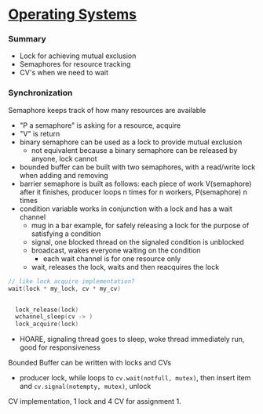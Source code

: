 # [Operating Systems](https://www.student.cs.uwaterloo.ca/~cs350/W18/reading.html)

### Summary
- Lock for achieving mutual exclusion
- Semaphores for resource tracking
- CV's when we need to wait

### Synchronization
Semaphore keeps track of how many resources are available
- "P a semaphore" is asking for a resource, acquire
- "V" is return
- binary semaphore can be used as a lock to provide mutual exclusion
  - not equivalent because a binary semaphore can be released by anyone, lock cannot
- bounded buffer can be built with two semaphores, with a read/write lock when adding and removing
- barrier semaphore is built as follows: each piece of work V(semaphore) after it finishes, producer loops n times for n workers, P(semaphore) n times
- condition variable works in conjunction with a lock and has a wait channel
  - mug in a bar example, for safely releasing a lock for the purpose of satisfying a condition
  - signal, one blocked thread on the signaled condition is unblocked
  - broadcast, wakes everyone waiting on the condition
    - each wait channel is for one resource only
  - wait, releases the lock, waits and then reacquires the lock
 
 ```c++
 // like lock acquire implementation?
 wait(lock * my_lock, cv * my_cv)


   lock_release(lock)
   wchannel_sleep(cv -> )
   lock_acquire(lock)
 ```
 
- HOARE, signaling thread goes to sleep, woke thread immediately run, good for responsiveness

Bounded Buffer can be written with locks and CVs
- producer lock, while loops to `cv.wait(notfull, mutex)`, then insert item and `cv.signal(notempty, mutex)`, unlock

CV implementation, 1 lock and 4 CV for assignment 1.
